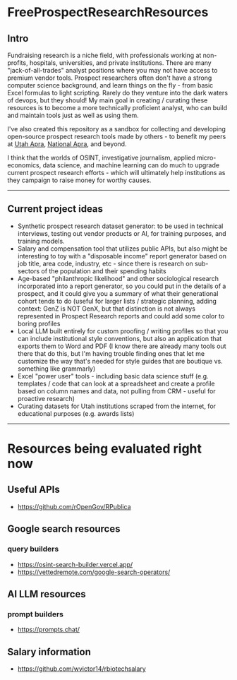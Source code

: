 # FreeProspectResearchResources

## Intro

Fundraising research is a niche field, with professionals working at non-profits, hospitals, universities, and private institutions. There are many "jack-of-all-trades" analyst positions where you may not have access to premium vendor tools. Prospect researchers often don't have a strong computer science background, and learn things on the fly - from basic Excel formulas to light scripting. Rarely do they venture into the dark waters of devops, but they should! My main goal in creating / curating these resources is to become a more technically proficient analyst, who can build and maintain tools just as well as using them.

I've also created this repository as a sandbox for collecting and developing open-source prospect research tools made by others - to benefit my peers at [Utah Apra](https://aprautah.wildapricot.org/), [National Apra](https://www.aprahome.org/), and beyond. 

I think that the worlds of OSINT, investigative journalism, applied micro-economics, data science, and machine learning can do much to upgrade current prospect research efforts - which will ultimately help institutions as they campaign to raise money for worthy causes.

***

## Current project ideas

* Synthetic prospect research dataset generator: to be used in technical interviews, testing out vendor products or AI, for training purposes, and training models.
* Salary and compensation tool that utilizes public APIs, but also might be interesting to toy with a "disposable income" report generator based on job title, area code, industry, etc - since there is research on sub-sectors of the population and their spending habits
* Age-based "philanthropic likelihood" and other sociological research incorporated into a report generator, so you could put in the details of a prospect, and it could give you a summary of what their generational cohort tends to do (useful for larger lists / strategic planning, adding context: GenZ is NOT GenX, but that distinction is not always represented in Prospect Research reports and could add some color to boring profiles
* Local LLM built entirely for custom proofing / writing profiles so that you can include institutional style conventions, but also an application that exports them to Word and PDF (I know there are already many tools out there that do this, but I'm having trouble finding ones that let me customize the way that's needed for style guides that are boutique vs. something like grammarly)
* Excel "power user" tools - including basic data science stuff (e.g. templates / code that can look at a spreadsheet and create a profile based on column names and data, not pulling from CRM - useful for proactive research)
* Curating datasets for Utah institutions scraped from the internet, for educational purposes (e.g. awards lists)

***
# Resources being evaluated right now

## Useful APIs
- https://github.com/rOpenGov/RPublica

## Google search resources
### query builders
-   https://osint-search-builder.vercel.app/
-   https://vettedremote.com/google-search-operators/

## AI LLM resources
### prompt builders
- https://prompts.chat/

## Salary information
-  https://github.com/wvictor14/rbiotechsalary
